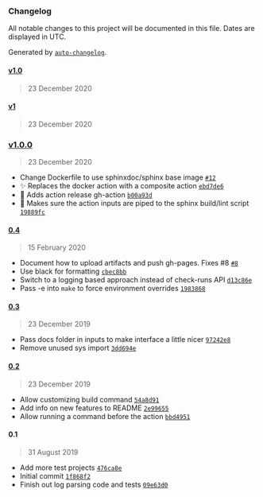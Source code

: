 ### Changelog

All notable changes to this project will be documented in this file. Dates are displayed in UTC.

Generated by [`auto-changelog`](https://github.com/CookPete/auto-changelog).

#### [v1.0](https://github.com/rickstaa/sphinx-action-composite/compare/v1...v1.0)

> 23 December 2020

#### [v1](https://github.com/rickstaa/sphinx-action-composite/compare/v1.0.0...v1)

> 23 December 2020

### [v1.0.0](https://github.com/rickstaa/sphinx-action-composite/compare/0.4...v1.0.0)

> 23 December 2020

- Change Dockerfile to use sphinxdoc/sphinx base image [`#12`](https://github.com/rickstaa/sphinx-action-composite/pull/12)
- :sparkles: Replaces the docker action with a composite action [`ebd7de6`](https://github.com/rickstaa/sphinx-action-composite/commit/ebd7de69b3402945116f0cb81479f11c91c9c2f9)
- :construction_worker: Adds action release gh-action [`b00a93d`](https://github.com/rickstaa/sphinx-action-composite/commit/b00a93da773f9591f7f26287102017a3ee4acfd7)
- :bug: Makes sure the action inputs are piped to the sphinx build/lint script [`19889fc`](https://github.com/rickstaa/sphinx-action-composite/commit/19889fc36291858903c72e87849f9b360befc236)

#### [0.4](https://github.com/rickstaa/sphinx-action-composite/compare/0.3...0.4)

> 15 February 2020

- Document how to upload artifacts and push gh-pages. Fixes #8 [`#8`](https://github.com/rickstaa/sphinx-action-composite/issues/8)
- Use black for formatting [`cbec8bb`](https://github.com/rickstaa/sphinx-action-composite/commit/cbec8bb26e2580fa17151951c0b50ce4d2773853)
- Switch to a logging based approach instead of check-runs API [`d13c86e`](https://github.com/rickstaa/sphinx-action-composite/commit/d13c86e3e3e6ccee46cdf8023e977694a8692e70)
- Pass -e into `make` to force environment overrides [`1983868`](https://github.com/rickstaa/sphinx-action-composite/commit/1983868b92093bed61a91ac46eaa2d173d897872)

#### [0.3](https://github.com/rickstaa/sphinx-action-composite/compare/0.2...0.3)

> 23 December 2019

- Pass docs folder in inputs to make interface a little nicer [`97242e8`](https://github.com/rickstaa/sphinx-action-composite/commit/97242e8da9df6de528b8923bb331cafe9f76e08b)
- Remove unused sys import [`3dd694e`](https://github.com/rickstaa/sphinx-action-composite/commit/3dd694e9195d6967845dd6d9832f46d879aeb790)

#### [0.2](https://github.com/rickstaa/sphinx-action-composite/compare/0.1...0.2)

> 23 December 2019

- Allow customizing build command [`54a8d91`](https://github.com/rickstaa/sphinx-action-composite/commit/54a8d91610ea50c75ef245442418994a35705832)
- Add info on new features to README [`2e99655`](https://github.com/rickstaa/sphinx-action-composite/commit/2e996556da98aa8189f221d1b283de086a8f05f4)
- Allow running a command before the action [`bbd4951`](https://github.com/rickstaa/sphinx-action-composite/commit/bbd49514d9b0cce3028e70e1fc970c0d181419cc)

#### 0.1

> 31 August 2019

- Add more test projects [`476ca8e`](https://github.com/rickstaa/sphinx-action-composite/commit/476ca8e77b4ea851ad8756503979e6d3b2f0c1c1)
- Initial commit [`1f868f2`](https://github.com/rickstaa/sphinx-action-composite/commit/1f868f243a4062863f2c52ea1d743ee91a40a45b)
- Finish out log parsing code and tests [`09e63d0`](https://github.com/rickstaa/sphinx-action-composite/commit/09e63d05db424a029e6a1914d6105d1f48aad0fd)
